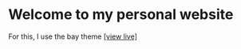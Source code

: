 # Welcome to my personal website 

For this, I use the bay theme [[view live]](https://eliottvincent.github.io/bay)
